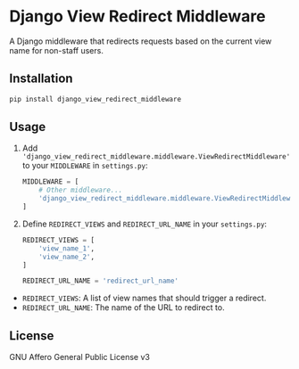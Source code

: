 # Django View Redirect Middleware

A Django middleware that redirects requests based on the current view name for non-staff users.

## Installation

```bash
pip install django_view_redirect_middleware
```

## Usage

1. Add `'django_view_redirect_middleware.middleware.ViewRedirectMiddleware'` to your `MIDDLEWARE` in `settings.py`:

    ```python
    MIDDLEWARE = [
        # Other middleware...
        'django_view_redirect_middleware.middleware.ViewRedirectMiddleware',
    ]
    ```

2. Define `REDIRECT_VIEWS` and `REDIRECT_URL_NAME` in your `settings.py`:

    ```python
    REDIRECT_VIEWS = [
        'view_name_1',
        'view_name_2',
    ]

    REDIRECT_URL_NAME = 'redirect_url_name'
    ```

- `REDIRECT_VIEWS`: A list of view names that should trigger a redirect.
- `REDIRECT_URL_NAME`: The name of the URL to redirect to.


## License

GNU Affero General Public License v3
